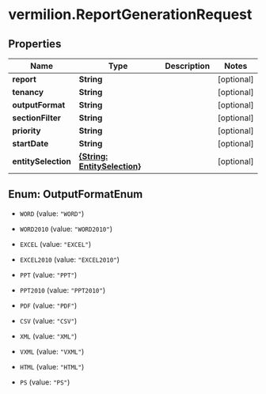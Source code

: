 # vermilion.ReportGenerationRequest

## Properties

Name | Type | Description | Notes
------------ | ------------- | ------------- | -------------
**report** | **String** |  | [optional] 
**tenancy** | **String** |  | [optional] 
**outputFormat** | **String** |  | [optional] 
**sectionFilter** | **String** |  | [optional] 
**priority** | **String** |  | [optional] 
**startDate** | **String** |  | [optional] 
**entitySelection** | [**{String: EntitySelection}**](EntitySelection.md) |  | [optional] 



## Enum: OutputFormatEnum


* `WORD` (value: `"WORD"`)

* `WORD2010` (value: `"WORD2010"`)

* `EXCEL` (value: `"EXCEL"`)

* `EXCEL2010` (value: `"EXCEL2010"`)

* `PPT` (value: `"PPT"`)

* `PPT2010` (value: `"PPT2010"`)

* `PDF` (value: `"PDF"`)

* `CSV` (value: `"CSV"`)

* `XML` (value: `"XML"`)

* `VXML` (value: `"VXML"`)

* `HTML` (value: `"HTML"`)

* `PS` (value: `"PS"`)




